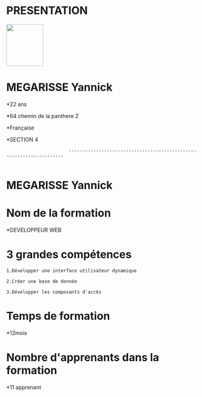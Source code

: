# PRESENTATION 

<a href="https://zupimages.net/viewer.php?id=20/27/tuk4.jpg"><img src="https://zupimages.net/up/20/27/tuk4.jpg" alt="" width="97" height="110" /></a>
  # MEGARISSE Yannick   

*22 ans  

*64  chemin de la panthere 2

*Française  

*SECTION 4  


                           --------------------------------------------------------------------
                              
<a href="https://zupimages.net/viewer.php?id=20/27/gnol.png"><img src="https://zupimages.net/up/20/27/gnol.png" alt="" /></a>
# MEGARISSE Yannick
# Nom de la formation
*DEVELOPPEUR WEB  

# 3 grandes compétences  

    1.Développer une interface utilisateur dynamique  
    
    2.Créer une base de donnée
    
    3.Développer les composants d'accès  

# Temps de formation
 *12mois  
 
#  Nombre d'apprenants dans la formation
 *11 apprenant  
